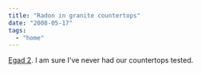 ```yaml
---
title: "Radon in granite countertops"
date: "2008-05-17"
tags: 
  - "home"
---
```


[Egad 2](http://greenbuildingelements.com/2008/05/14/fight-over-radon-in-granite-countertops-heats-up/). I am sure I've never had our countertops tested.

